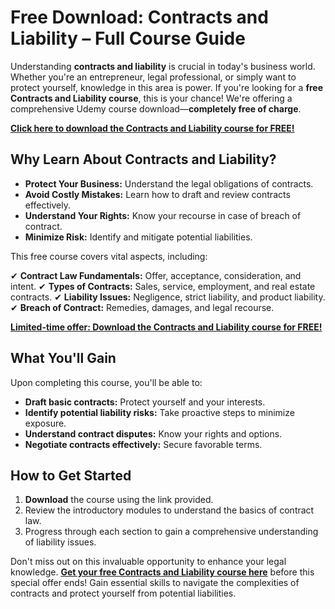# Free Download: Contracts and Liability – Full Course Guide

Understanding **contracts and liability** is crucial in today's business world. Whether you're an entrepreneur, legal professional, or simply want to protect yourself, knowledge in this area is power. If you're looking for a **free Contracts and Liability course**, this is your chance! We're offering a comprehensive Udemy course download—**completely free of charge**.

[**Click here to download the Contracts and Liability course for FREE!**](https://udemywork.com/contracts-and-liability)

## Why Learn About Contracts and Liability?

*   **Protect Your Business:** Understand the legal obligations of contracts.
*   **Avoid Costly Mistakes:** Learn how to draft and review contracts effectively.
*   **Understand Your Rights:** Know your recourse in case of breach of contract.
*   **Minimize Risk:** Identify and mitigate potential liabilities.

This free course covers vital aspects, including:

✔ **Contract Law Fundamentals:** Offer, acceptance, consideration, and intent.
✔ **Types of Contracts:** Sales, service, employment, and real estate contracts.
✔ **Liability Issues:** Negligence, strict liability, and product liability.
✔ **Breach of Contract:** Remedies, damages, and legal recourse.

[**Limited-time offer: Download the Contracts and Liability course for FREE!**](https://udemywork.com/contracts-and-liability)

## What You'll Gain

Upon completing this course, you'll be able to:

*   **Draft basic contracts:** Protect yourself and your interests.
*   **Identify potential liability risks:** Take proactive steps to minimize exposure.
*   **Understand contract disputes:** Know your rights and options.
*   **Negotiate contracts effectively:** Secure favorable terms.

## How to Get Started

1.  **Download** the course using the link provided.
2.  Review the introductory modules to understand the basics of contract law.
3.  Progress through each section to gain a comprehensive understanding of liability issues.

Don't miss out on this invaluable opportunity to enhance your legal knowledge. **[Get your free Contracts and Liability course here](https://udemywork.com/contracts-and-liability)** before this special offer ends! Gain essential skills to navigate the complexities of contracts and protect yourself from potential liabilities.
